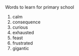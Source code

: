 Words to learn for primary school

1. calm
2. consequence
3. curious
4. exhausted
5. feast
6. frustrated
7. gigantic
